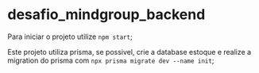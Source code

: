 # desafio_mindgroup_backend

Para iniciar o projeto utilize `npm start`;

Este projeto utiliza prisma, se possivel, crie a database estoque e realize a migration do prisma com `npx prisma migrate dev --name init`;
